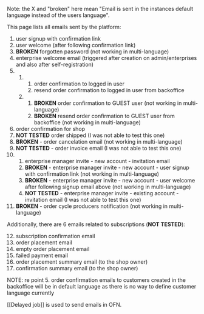 Note: the X and "broken" here mean "Email is sent in the instances default language instead of the users language".

This page lists all emails sent by the platform:
1. user signup with confirmation link
2. user welcome (after following confirmation link)
3. **BROKEN** forgotten password (not working in multi-language)
4. enterprise welcome email (triggered after creation on admin/enterprises and also after self-registration)
5. 1. 1. order confirmation to logged in user
      2. resend order confirmation to logged in user from backoffice
   2. 1. **BROKEN** order confirmation to GUEST user (not working in multi-language)
      2. **BROKEN** resend order confirmation to GUEST user from backoffice (not working in multi-language)
6. order confirmation for shop
7. **NOT TESTED** order shipped (I was not able to test this one)
8. **BROKEN** - order cancelation email (not working in multi-language)
9. **NOT TESTED** - order invoice email (I was not able to test this one)
10. 1. enterprise manager invite - new account - invitation email
    2. **BROKEN** - enterprise manager invite - new account - user signup with confirmation link (not working in multi-language)
    3. **BROKEN** - enterprise manager invite - new account - user welcome after following signup email above (not working in multi-language)
    4. **NOT TESTED** - enterprise manager invite - existing account - invitation email (I was not able to test this one)
11. **BROKEN** - order cycle producers notification (not working in multi-language) 


Additionally, there are 6 emails related to subscriptions (**NOT TESTED**):

12. subscription confirmation email
13. order placement email
14. empty order placement email
15. failed payment email
16. order placement summary email (to the shop owner)
17. confirmation summary email (to the shop owner)

NOTE: re point 5. order confirmation emails to customers created in the backoffice will be in default language as there is no way to define customer language currently

[[Delayed job]] is used to send emails in OFN.